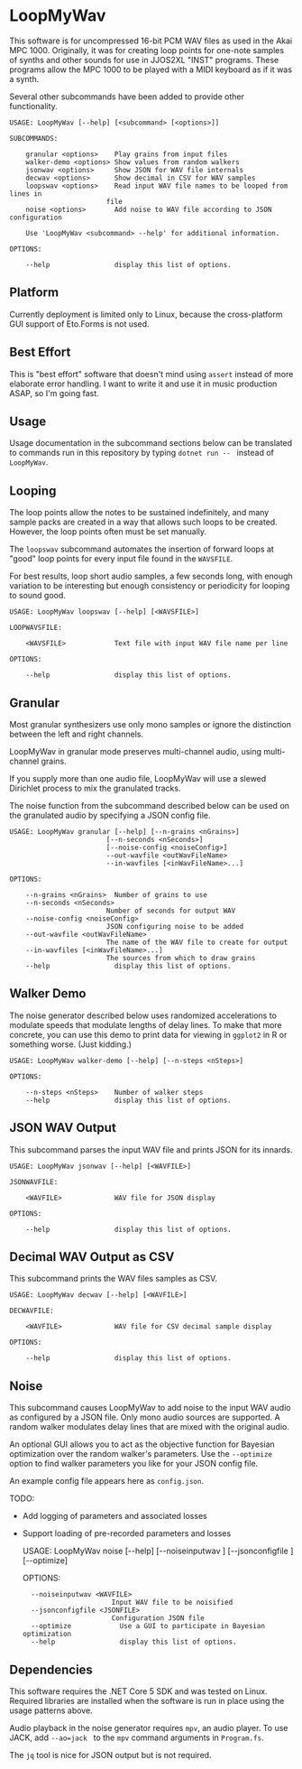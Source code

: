 # LoopMyWav

This software is for uncompressed
16-bit PCM WAV files
as used in the Akai MPC 1000.
Originally, it was for creating loop points for one-note
samples of synths and other sounds
for use in JJOS2XL "INST" programs.
These programs allow the MPC 1000 to be played
with a MIDI keyboard as if it was a synth.

Several other subcommands have been added
to provide other functionality.

    USAGE: LoopMyWav [--help] [<subcommand> [<options>]]

    SUBCOMMANDS:

        granular <options>    Play grains from input files
        walker-demo <options> Show values from random walkers
        jsonwav <options>     Show JSON for WAV file internals
        decwav <options>      Show decimal in CSV for WAV samples
        loopswav <options>    Read input WAV file names to be looped from lines in
                            file
        noise <options>       Add noise to WAV file according to JSON configuration

        Use 'LoopMyWav <subcommand> --help' for additional information.

    OPTIONS:

        --help                display this list of options.

## Platform

Currently deployment is limited only to Linux,
because the cross-platform GUI support of Eto.Forms
is not used.

## Best Effort

This is "best effort" software
that doesn't mind using `assert`
instead of more elaborate error handling.
I want to write it and use it in music production ASAP,
so I'm going fast.

## Usage

Usage documentation in the subcommand sections below
can be translated to commands run in this repository
by typing `dotnet run -- ` instead of `LoopMyWav`.

## Looping

The loop points allow the notes to be sustained indefinitely,
and many sample packs are created in a way that allows such
loops to be created.
However, the loop points often must be set manually.

The `loopswav` subcommand automates the insertion
of forward loops at "good" loop points
for every input file found in the `WAVSFILE`.

For best results, loop short audio samples,
a few seconds long,
with enough variation to be interesting
but enough consistency or periodicity
for looping to sound good.

    USAGE: LoopMyWav loopswav [--help] [<WAVSFILE>]

    LOOPWAVSFILE:

        <WAVSFILE>            Text file with input WAV file name per line

    OPTIONS:

        --help                display this list of options.

## Granular

Most granular synthesizers use only mono samples
or ignore the distinction between the left and right
channels.

LoopMyWav in granular mode preserves multi-channel audio,
using multi-channel grains.

If you supply more than one audio file,
LoopMyWav will use a slewed Dirichlet process
to mix the granulated tracks.

The noise function from the subcommand described below
can be used on the granulated audio
by specifying a JSON config file.

    USAGE: LoopMyWav granular [--help] [--n-grains <nGrains>]
                            [--n-seconds <nSeconds>]
                            [--noise-config <noiseConfig>]
                            --out-wavfile <outWavFileName>
                            --in-wavfiles [<inWavFileName>...]

    OPTIONS:

        --n-grains <nGrains>  Number of grains to use
        --n-seconds <nSeconds>
                            Number of seconds for output WAV
        --noise-config <noiseConfig>
                            JSON configuring noise to be added
        --out-wavfile <outWavFileName>
                            The name of the WAV file to create for output
        --in-wavfiles [<inWavFileName>...]
                            The sources from which to draw grains
        --help                display this list of options.

## Walker Demo

The noise generator described below uses randomized accelerations
to modulate speeds that modulate lengths
of delay lines.
To make that more concrete, you can use this demo
to print data for viewing in `ggplot2` in R
or something worse.  (Just kidding.)

    USAGE: LoopMyWav walker-demo [--help] [--n-steps <nSteps>]

    OPTIONS:

        --n-steps <nSteps>    Number of walker steps
        --help                display this list of options.

## JSON WAV Output

This subcommand parses the input WAV file
and prints JSON for its innards.

    USAGE: LoopMyWav jsonwav [--help] [<WAVFILE>]

    JSONWAVFILE:

        <WAVFILE>             WAV file for JSON display

    OPTIONS:

        --help                display this list of options.

## Decimal WAV Output as CSV

This subcommand prints the WAV files samples as CSV.

    USAGE: LoopMyWav decwav [--help] [<WAVFILE>]

    DECWAVFILE:

        <WAVFILE>             WAV file for CSV decimal sample display

    OPTIONS:

        --help                display this list of options.

## Noise

This subcommand causes LoopMyWav to add noise to the input WAV audio
as configured by a JSON file.
Only mono audio sources are supported.
A random walker modulates delay lines that are mixed
with the original audio.

An optional GUI allows you to act as the objective function
for Bayesian optimization over the
random walker's parameters.
Use the `--optimize` option to find walker parameters you like
for your JSON config file.

An example config file appears here as `config.json`.

TODO:
* Add logging of parameters and associated losses
* Support loading of pre-recorded parameters and losses

    USAGE: LoopMyWav noise [--help] [--noiseinputwav <WAVFILE>]
                        [--jsonconfigfile <JSONFILE>] [--optimize]

    OPTIONS:

        --noiseinputwav <WAVFILE>
                            Input WAV file to be noisified
        --jsonconfigfile <JSONFILE>
                            Configuration JSON file
        --optimize            Use a GUI to participate in Bayesian optimization
        --help                display this list of options.

## Dependencies

This software requires the .NET Core 5 SDK
and was tested on Linux.
Required libraries are installed
when the software is run
in place using the usage patterns above.

Audio playback in the noise generator
requires `mpv`,
an audio player.
To use JACK, add `--ao=jack `
to the `mpv` command arguments in `Program.fs`.

The `jq` tool is nice for JSON output
but is not required.
